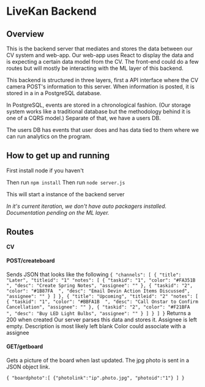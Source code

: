 # LiveKan Backend

## Overview

This is the backend server that mediates and stores the data between our CV system and web-app.
Our web-app uses React to display the data and is expecting a certain data
model from the CV. The front-end could do a few routes but will mostly be
interacting with the ML layer of this backend.

This backend is structured in three layers, first a API interface where the CV camera
POST's information to this server. When information is posted, it is stored in a
in a PostgreSQL database.

In PostgreSQL, events are stored in a chronological
fashion. (Our storage system works like a traditional database but the methodology
behind it is one of a CQRS model.) Separate of that, we have a users DB.

The users DB has events that user does and has data tied to them where we can
run analytics on the program.

## How to get up and running

First install node if you haven't

Then run `npm install`
Then run `node server.js`

This will start a instance of the backend server

_In it's current iteration, we don't have auto packagers installed.
Documentation pending on the ML layer._

## Routes

__CV__

#### POST/createboard

Sends JSON that looks like the following
`{
"channels": [
  {
    "title": "Later",
    "titleid": "1"
    "notes": [
      {
        "taskid": "1",
        "color": "#FA351B  ",
        "desc": "Create Spring Notes",
        "assignee": ""
      },
      {
        "taskid": "2",
        "color": "#1B87FA  ",
        "desc": "Email Devin Action Items Discussed",
        "assignee": ""
      }
    ]
  },
  {
    "title": "Upcoming",
    "titleid": "2"
    "notes": [
      {
        "taskid": "1",
        "color": "#BBFA1B  ",
        "desc": "Call Onstar to Confirm Cancellation",
        "assignee": ""
      },
      {
        "taskid": "2",
        "color": "#F21BFA  ",
        "desc": "Buy LED Light Bulbs",
        "assignee": ""
      }
    ]
  }
]
}`
Returns a 200 when created
Our server parses this data and stores it.
Assignee is left empty.
Description is most likely left blank
Color could associate with a assignee


#### GET/getboard

Gets a picture of the board when last updated. The jpg photo is sent in a JSON
object link.

`{
  "boardphoto":[
    {"photolink":"ip".photo.jpg", "photoid":"1"}
]
}`
